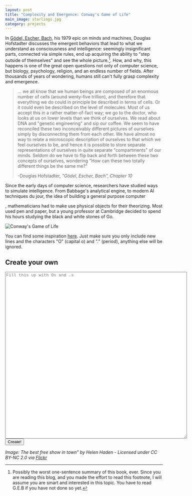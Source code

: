 ```yaml
---
layout: post
title: "Complexity and Emergence: Conway's Game of Life"
main_image: starlings.jpg
category: projects
---
```


In [Gödel, Escher, Bach](https://en.wikipedia.org/wiki/G%C3%B6del,_Escher,_Bach), his 1979 epic on minds and machines, Douglas Hofstadter discusses the emergent behaviors that lead to what we understand as consciousness and intelligence: seemingly insignificant parts, connected via simple rules, end up acquiring the ability to "step outside of themselves" and see the whole picture.[^1]. How, and why, this happens is one of the great open questions not only of computer science, but biology, psychology, religion, and an endless number of fields. After thousands of years of wondering, humans still can't fully grasp complexity and emergence.

> ... we all know that we human beings are composed of an enormous number of cells (around wenty-five trillion), and therefore that everything we do could in principle be described in terms of cells. Or it could even be described on the level of molecules. Most of us accept this in a rather matter-of-fact way; we go to the doctor, who looks at us on lower levels than we think of ourselves. We read about DNA and "genetic engineering" and sip our coffee. We seem to have reconciled these two inconceivably different pictures of ourselves simply by disconnecting them from each other. We have almost no way to relate a microscopic description of ourselves to that which we feel ourselves to be, and hence it is possible to store separate representations of ourselves in quite separate "compartments" of our minds. Seldom do we have to flip back and forth between these two concepts of ourselves, wondering "How can these two totally different things be the same me?"
>
> -Douglas Hofstadter, _"Gödel, Escher, Bach", Chapter 10_

Since the early days of computer science, researchers have studied ways to simulate intelligence. From Babbage's analytical engine, to modern AI techniques du jour, the idea of building a general purpose computer     

, mathematicians had to make use physical objects for their theorizing. Most used pen and paper, but a young professor at Cambridge decided to spend his hours studying the black and white stones of Go.

<img id="conway-image" src="{{site.image_path}}conway/conway.gif" alt="Conway's Game of Life"/>

You can find some inspiration [here](http://www.argentum.freeserve.co.uk/lex.htm"). Just make sure you only include new lines and the characters "O" (capital o) and "." (period), anything else will be ignored.



<h2>Create your own</h2>
<textarea id="conway-data" rows="35" cols="70" wrap="soft" placeholder="Fill this up with Os and .s" style="font-family:Courier New"></textarea>
<button type="button" onclick="loadDoc()">Create!</button>

<p><em>Image: The best free show in town” by Helen Haden - Licensed under CC BY-NC 2.0 via <a href="https://www.flickr.com/photos/hellie55/23880338414/">Flickr</a></em></p>

[^1]: Possibly the worst one-sentence summary of this book, ever. Since you are reading this blog, and you made the effort to read this footnote, I will assume you are smart and interested in this topic. You have to read G.E.B if you have not done so yet.

<script>
function loadDoc() {
  var xhttp = new XMLHttpRequest();
  xhttp.onreadystatechange = function() {
    if (xhttp.readyState == 4 && xhttp.status == 200) {
      document.getElementById("conway-image").src = xhttp.responseText;
    }
  };
  xhttp.open("POST", "http://localhost:3000/test", true);
  xhttp.setRequestHeader("Content-type", "application/x-www-form-urlencoded");
  xhttp.send("input_pattern="+document.getElementById("conway-data").value);
}
</script>
